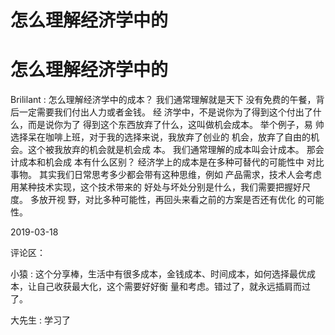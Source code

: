 # 怎么理解经济学中的

# 怎么理解经济学中的

Brililant : 怎么理解经济学中的成本？ 我们通常理解就是天下 没有免费的午餐，背后一定需要我们付出人力或者金钱。 经 济学中，不是说你为了得到这个付出了什么，而是说你为了 得到这个东西放弃了什么，这叫做机会成本。 举个例子，易 帅选择呆在咖啡上班，对于我的选择来说，我放弃了创业的 机会，放弃了自由的机会。这个被我放弃的机会就是机会成 本。 我们通常理解的成本叫会计成本。 那会计成本和机会成 本有什么区别？ 经济学上的成本是在多种可替代的可能性中 对比事物。 其实我们日常思考多少都会带有这种思维，例如 产品需求，技术人会考虑用某种技术实现，这个技术带来的 好处与坏处分别是什么，我们需要把握好尺度。 多放开视 野，对比多种可能性，再回头来看之前的方案是否还有优化 的可能性。

2019-03-18

评论区：

小猿 : 这个分享棒，生活中有很多成本，金钱成本、时间成本，如何选择最优成本，让自己收获最大化，这个需要好好衡 量和考虑。错过了，就永远插肩而过了。

大先生 : 学习了